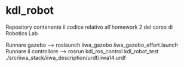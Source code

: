 # kdl_robot
Repository contenente il codice relativo all'homework 2 del corso di Robotics Lab

Runnare gazebo --> roslaunch iiwa_gazebo iiwa_gazebo_effort.launch 
Runnare il controllore --> rosrun kdl_ros_control kdl_robot_test ./src/iiwa_stack/iiwa_description/urdf/iiwa14.urdf

